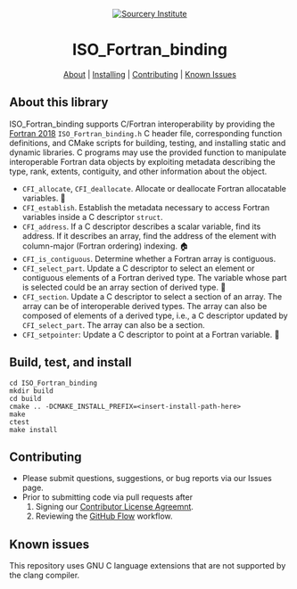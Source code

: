 <a name="top"> </a>

[This document is formatted with GitHub-Flavored Markdown.              ]:#
[For better viewing, including hyperlinks, read it online at            ]:#
[https://github.com/sourceryinstitute/OpenCoarrays/blob/master/README.md]:#
<div align="center">

[![Sourcery Institute][sourcery-institute logo]][Sourcery Institute]


ISO_Fortran_binding
===================

[About](#about-this-library) | [Installing](#build-test-and-install) | [Contributing](#contributing) | [Known Issues](#known-issues)

</div>

About this library
------------------
ISO_Fortran_binding supports C/Fortran interoperability by providing the [Fortran 2018] `ISO_Fortran_binding.h` C header file, corresponding function definitions, and CMake scripts for building, testing, and installing static and dynamic libraries. C programs may use the provided function to manipulate interoperable Fortran data objects by exploiting metadata describing the type, rank, extents, contiguity, and other information about the object.  

* `CFI_allocate`, `CFI_deallocate`. Allocate or deallocate Fortran allocatable variables. 🐏 
* `CFI_establish`. Establish the metadata necessary to access Fortran variables inside a C descriptor `struct`.
* `CFI_address`. If a C descriptor describes a scalar variable, find its address. If it describes an array, find the address of the element with column-major (Fortran ordering) indexing. :house:
* `CFI_is_contiguous`. Determine whether a Fortran array is contiguous.
* `CFI_select_part`. Update a C descriptor to select an element or contiguous elements of a Fortran derived type. The variable whose part is selected could be an array section of derived type. 🚣‍ 
* `CFI_section`. Update a C descriptor to select a section of an array. The array can be of interoperable derived types. The array can also be composed of elements of a derived type, i.e., a C descriptor updated by `CFI_select_part`. The array can also be a section.
* `CFI_setpointer`: Update a C descriptor to point at a Fortran variable. 🏹 

[Fortran 2018]: https://j3-fortran.org/doc/year/18/18-007r1.pdf


Build, test, and install
------------------------ 
```
cd ISO_Fortran_binding 
mkdir build
cd build
cmake .. -DCMAKE_INSTALL_PREFIX=<insert-install-path-here>
make
ctest
make install
```

Contributing
------------
* Please submit questions, suggestions, or bug reports via our Issues page.
* Prior to submitting code via pull requests after 
    1. Signing our [Contributor License Agreemnt].
    2. Reviewing the [GitHub Flow] workflow.

Known issues
------------
This repository uses GNU C language extensions that are not supported by the clang compiler.


[About]: #about-this-library
[Installing]: #build-test-and-install
[Contributing]: #contributing
[Known Issues]: #known-issues
[Contributor License Agreemnt]: https://cla-assistant.io/sourceryinstitute/ISO_Fortran_binding
[GitHub Flow]: https://guides.github.com/introduction/flow/

[sourcery-institute logo]: http://www.sourceryinstitute.org/uploads/4/9/9/6/49967347/sourcery-logo-rgb-hi-rez-1.png
[Sourcery Institute]: http://www.sourceryinstitute.org

